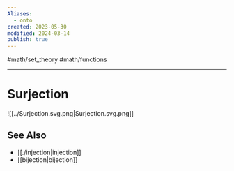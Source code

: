 ```yaml
---
Aliases:
  - onto
created: 2023-05-30
modified: 2024-03-14
publish: true
---
```


#math/set_theory #math/functions

---
# Surjection
![[../Surjection.svg.png|Surjection.svg.png]]

## See Also
- [[./injection|injection]]
- [[bijection|bijection]]